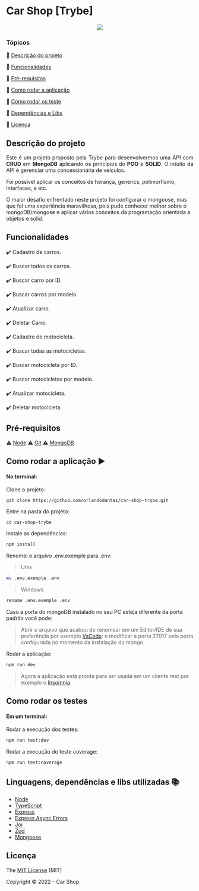 <h1>Car Shop [Trybe]</h1> 

<p align="center">
  <img src="http://img.shields.io/static/v1?label=STATUS&message=CONCLUIDO&color=GREEN&style=for-the-badge"/>
</p>

### Tópicos 

:small_blue_diamond: [Descrição do projeto](#descrição-do-projeto)

:small_blue_diamond: [Funcionalidades](#funcionalidades)

:small_blue_diamond: [Pré-requisitos](#pré-requisitos)

:small_blue_diamond: [Como rodar a aplicação](#como-rodar-a-aplicação-arrow_forward)

:small_blue_diamond: [Como rodar os teste](#como-rodar-os-testes)

:small_blue_diamond: [Dependências e Libs](#linguagens-dependências-e-libs-utilizadas-books)

:small_blue_diamond: [Licença](#licença)


## Descrição do projeto 

<p align="justify">
  Este é um projeto proposto pela Trybe para desenvolvermos uma API com <b>CRUD</b> em <b>MongoDB</b> aplicando os princípios do <b>POO</b> e <b>SOLID</b>.
  O intuito da API é gerenciar uma concessionária de veículos.
</p>
<p>Foi possível aplicar os conceitos de herança, generics, polimorfismo, interfaces, e etc.</p>
<p>O maior desafio enfrentado neste projeto foi configurar o mongoose, mas que foi uma experiência maravilhosa, pois pude conhecer melhor sobre o mongoDB/mongose e aplicar vários conceitos da programação orientada a objetos e solid.</p>

## Funcionalidades

:heavy_check_mark: Cadastro de carros.  

:heavy_check_mark: Buscar todos os carros.

:heavy_check_mark: Buscar carro por ID.  

:heavy_check_mark: Buscar carros por modelo.

:heavy_check_mark: Atualizar carro.

:heavy_check_mark: Deletar Carro.


:heavy_check_mark: Cadastro de motocicleta.  

:heavy_check_mark: Buscar todas as motocicletas.

:heavy_check_mark: Buscar motocicleta por ID.  

:heavy_check_mark: Buscar motocicletas por modelo.

:heavy_check_mark: Atualizar motocicleta.

:heavy_check_mark: Deletar motocicleta.


## Pré-requisitos

:warning: [Node](https://nodejs.org/en/download/)
:warning: [Git](https://git-scm.com/downloads)
:warning: [MongoDB](https://www.mongodb.com/try/download/community)

## Como rodar a aplicação :arrow_forward:

#### No terminal:
Clone o projeto: 

```
git clone https://github.com/orlandodantas/car-shop-trybe.git
```
Entre na pasta do projeto: 

```
cd car-shop-trybe
```

Instale as dependências: 

```sh
npm install
```
Renomei o arquivo .env.exemple para .env:
> Unix
```sh
mv .env.exemple .env
```
> Windows
```sh
rename .env.exemple .env
```
Caso a porta do mongoDB instalado no seu PC esteja diferente da porta padrão você pode:
> Abrir o arquivo que acabou de renomear em um Editor/IDE de sua preferência por exemplo [VsCode](https://code.visualstudio.com/):
> e modificar a porta 27017 pela porta configurada no momento da instalação do mongo.

Rodar a aplicação:

```sh
npm run dev
```

> Agora a aplicação está pronta para ser usada em um cliente rest por exemplo o [Insomnia](https://insomnia.rest/download).


## Como rodar os testes

#### Em um terminal:
Rodar a execução dos testes:

```sh
npm run test:dev
```

Rodar a execução do teste coverage:

```sh
npm run test:coverage
```

## Linguagens, dependências e libs utilizadas :books:

- [Node](https://nodejs.org/en/download/)
- [TypeScript](https://www.typescriptlang.org/)
- [Express](https://expressjs.com/pt-br/)
- [Express Async Errors](https://www.npmjs.com/package/express-async-errors)
- [Joi](https://www.npmjs.com/package/joi)
- [Zod](https://www.npmjs.com/package/zod)
- [Mongoose](https://www.npmjs.com/package/mongoose)

## Licença 

The [MIT License]() (MIT)

Copyright :copyright: 2022 - Car Shop

